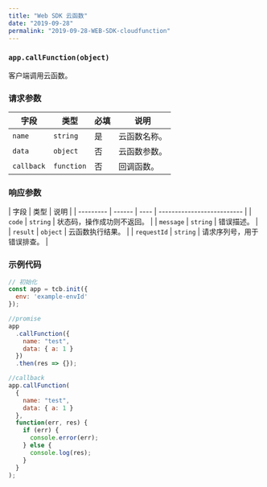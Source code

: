 ```yaml
---
title: "Web SDK 云函数"
date: "2019-09-28"
permalink: "2019-09-28-WEB-SDK-cloudfunction"
---
```


### `app.callFunction(object)`

客户端调用云函数。

### 请求参数

| 字段     | 类型     | 必填 | 说明         |
| -------- | -------- | ---- | ------------ |
| `name`     | `string`   | 是   | 云函数名称。 |
| `data`     | `object`   | 否   | 云函数参数。 |
| `callback` | `function` | 否   | 回调函数。   |

### 响应参数

| 字段      | 类型   | 说明                       |
| --------- | ------ | ---- | -------------------------- |
| `code`      | `string` |  状态码，操作成功则不返回。 |
| `message`   | `string` |  错误描述。                 |
| `result`    | `object` |  云函数执行结果。           |
| `requestId` | `string` |  请求序列号，用于错误排查。 |

### 示例代码

```javascript
// 初始化
const app = tcb.init({
  env: 'example-envId'
});

//promise
app
  .callFunction({
    name: "test",
    data: { a: 1 }
  })
  .then(res => {});

//callback
app.callFunction(
  {
    name: "test",
    data: { a: 1 }
  },
  function(err, res) {
    if (err) {
      console.error(err);
    } else {
      console.log(res);
    }
  }
);
```

